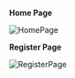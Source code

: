 **Home Page**

![HomePage](https://github.com/user-attachments/assets/1255f8dd-9514-4df5-9d52-90ec980329bb)


**Register Page**

![RegisterPage](https://github.com/user-attachments/assets/512ae36d-3562-461c-b970-2bb12638adf8)
